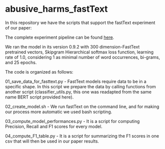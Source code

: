 # abusive_harms_fastText

In this repository we have the scripts that support the fastText experiment of our paper:


The complete experiment pipeline can be found [here](https://github.com/paulafortuna/IP-M_abusive_models_generalize).

We ran the model in its version 0.9.2 with 300 dimension-FastText pretrained vectors, Skipgram Hierarchical softmax loss function, learning rate of 1.0, considering 1 as minimal number of word occurrences, bi-grams, and 25 epochs.


The code is organized as follows:

01_save_data_for_fasttext.py - FastText models require data to be in a specific shape. In this script we prepare the data by calling functions from another script (classifier_utils.py, this one was readapted from the same name BERT script provided here).

02_create_model.sh - We run fastText on the command line, and for making our process more automatic we used bash scripting.


03_compute_model_performances.py - It is a script for computing Precision, Recall and F1 scores for every model.

04_compute_F1_table.py - It is a script for summarizing the F1 scores in one csv that will then be used in our paper results.
